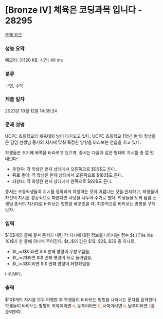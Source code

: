 # [Bronze IV] 체육은 코딩과목 입니다 - 28295 

[문제 링크](https://www.acmicpc.net/problem/28295) 

### 성능 요약

메모리: 31120 KB, 시간: 40 ms

### 분류

구현, 수학

### 제출 일자

2023년 10월 12일 14:59:24

### 문제 설명

<p>UCPC 초등학교의 체육대회 날이 다가오고 있다. UCPC 초등학교 1학년 1반의 학생들은 담임 선생님 종서의 지시에 맞춰 특정한 방향을 바라보는 연습을 하고 있다.</p>

<p>학생들은 초기에 북쪽을 바라보고 있으며, 종서는 다음과 같은 형태의 지시를 총 열 번 내린다:</p>

<ul>
	<li>우향우: 각 학생은 현재 상태에서 오른쪽으로 $90$도 돈다.</li>
	<li>뒤로 돌아: 각 학생은 현재 상태에서 오른쪽으로 $180$도 돈다.</li>
	<li>좌향좌: 각 학생은 현재 상태에서 왼쪽으로 $90$도 돈다.</li>
</ul>

<p>종서는 초등학생들이 지시를 정확하게 이행하는 것이 어렵다는 것을 인지하고, 학생들이 자신의 지시를 성공적으로 따른다면 사탕을 나누어 주기로 했다. 학생들을 도와 담임 선생님 종서의 지시대로 바라보는 방향을 바꾸었을 때, 최종적으로 바라보는 방향을 구해보자.</p>

### 입력 

 <p>$10$개의 줄에 걸쳐 종서가 내린 각 지시에 대한 정보를 나타내는 정수 $t_i(1\le i\le 10)$가 한 줄에 하나씩 주어진다. $t_i$의 값은 $1$, $2$, $3$ 중 하나로,</p>

<ul>
	<li>$t_i=1$이라면 $i$ 번째 명령이 우향우임을,</li>
	<li>$t_i=2$라면 $i$ 번째 명령이 뒤로 돌아임을,</li>
	<li>$t_i=3$이라면 $i$ 번째 명령이 좌향좌임을</li>
</ul>

<p>나타낸다.</p>

### 출력 

 <p>$10$개의 지시를 모두 이행한 후 학생들이 바라보는 방향을 나타내는 문자를 출력한다. 학생들이 바라보는 방향이 북쪽이라면 <span style="color:#e74c3c;"><code>N</code></span>, 동쪽이라면 <span style="color:#e74c3c;"><code>E</code></span>, 서쪽이라면 <span style="color:#e74c3c;"><code>W</code></span>, 남쪽이라면 <span style="color:#e74c3c;"><code>S</code></span>를 출력한다.</p>

